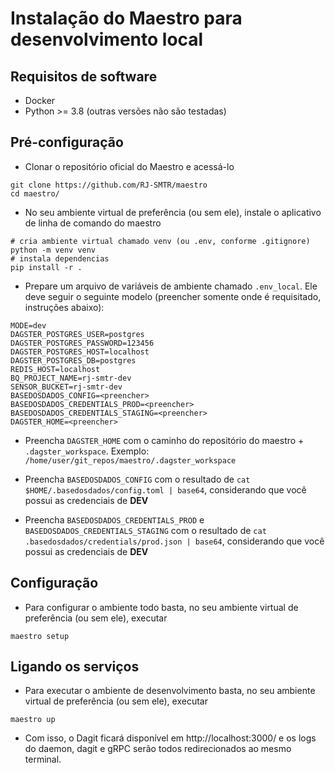 # Instalação do Maestro para desenvolvimento local

## Requisitos de software

- Docker
- Python >= 3.8 (outras versões não são testadas)

## Pré-configuração

- Clonar o repositório oficial do Maestro e acessá-lo

```
git clone https://github.com/RJ-SMTR/maestro
cd maestro/
```

- No seu ambiente virtual de preferência (ou sem ele), instale o aplicativo de linha de comando do maestro

```
# cria ambiente virtual chamado venv (ou .env, conforme .gitignore)
python -m venv venv
# instala dependencias
pip install -r .
```

- Prepare um arquivo de variáveis de ambiente chamado `.env_local`. Ele deve seguir o seguinte modelo (preencher somente onde é requisitado, instruções abaixo):

```
MODE=dev
DAGSTER_POSTGRES_USER=postgres
DAGSTER_POSTGRES_PASSWORD=123456
DAGSTER_POSTGRES_HOST=localhost
DAGSTER_POSTGRES_DB=postgres
REDIS_HOST=localhost
BQ_PROJECT_NAME=rj-smtr-dev
SENSOR_BUCKET=rj-smtr-dev
BASEDOSDADOS_CONFIG=<preencher>
BASEDOSDADOS_CREDENTIALS_PROD=<preencher>
BASEDOSDADOS_CREDENTIALS_STAGING=<preencher>
DAGSTER_HOME=<preencher>
```

- Preencha `DAGSTER_HOME` com o caminho do repositório do maestro + `.dagster_workspace`. Exemplo: `/home/user/git_repos/maestro/.dagster_workspace`

- Preencha `BASEDOSDADOS_CONFIG` com o resultado de `cat $HOME/.basedosdados/config.toml | base64`, considerando que você possui as credenciais de **DEV**

- Preencha `BASEDOSDADOS_CREDENTIALS_PROD` e `BASEDOSDADOS_CREDENTIALS_STAGING` com o resultado de `cat .basedosdados/credentials/prod.json | base64`, considerando que você possui as credenciais de **DEV**

## Configuração

- Para configurar o ambiente todo basta, no seu ambiente virtual de preferência (ou sem ele), executar

```
maestro setup
```

## Ligando os serviços

- Para executar o ambiente de desenvolvimento basta, no seu ambiente virtual de preferência (ou sem ele), executar

```
maestro up
```

- Com isso, o Dagit ficará disponível em http://localhost:3000/ e os logs do daemon, dagit e gRPC serão todos redirecionados ao mesmo terminal.
